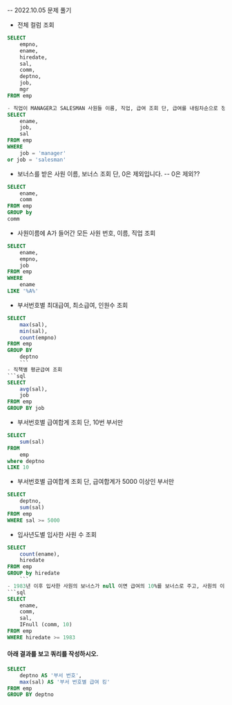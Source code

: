 -- 2022.10.05 문제 풀기  

- 전체 컬럼 조회
```sql
SELECT 
    empno, 
    ename, 
    hiredate, 
    sal, 
    comm, 
    deptno, 
    job, 
    mgr 
FROM emp
```
```sql
- 직업이 MANAGER고 SALESMAN 사원들 이름, 직업, 급여 조회 단, 급여를 내림차순으로 정렬
SELECT 
    ename, 
    job, 
    sal 
FROM emp 
WHERE 
    job = 'manager' 
or job = 'salesman'
```

- 보너스를 받은 사원 이름, 보너스 조회 단, 0은 제외입니다. -- 0은 제외?? 
```sql
SELECT 
    ename, 
    comm 
FROM emp 
GROUP by 
comm
```
- 사원이름에 A가 들어간 모든 사원 번호, 이름, 직업 조회
```sql
SELECT 
    ename, 
    empno, 
    job 
FROM emp 
WHERE 
    ename 
LIKE '%A%'
```
- 부서번호별 최대급여, 최소급여, 인원수 조회 
```sql
SELECT 
    max(sal), 
    min(sal), 
    count(empno) 
FROM emp 
GROUP BY 
    deptno
    ```
- 직책별 평균급여 조회
```sql
SELECT 
    avg(sal), 
    job 
FROM emp 
GROUP BY job
```
- 부서번호별 급여합계 조회 단, 10번 부서만
```sql
SELECT 
    sum(sal) 
FROM 
    emp 
where deptno 
LIKE 10
```
- 부서번호별 급여합계 조회 단, 급여합계가 5000 이상인 부서만
```sql
SELECT 
    deptno, 
    sum(sal) 
FROM emp 
WHERE sal >= 5000
```
- 입사년도별 입사한 사원 수 조회
```sql
SELECT 
    count(ename), 
    hiredate 
FROM emp 
GROUP by hiredate 
    ```
- 1983년 이후 입사한 사원의 보너스가 null 이면 급여의 10%를 보너스로 주고, 사원의 이름, 보너스, 급여 조회
```sql
SELECT 
    ename, 
    comm, 
    sal, 
    IFnull (comm, 10) 
FROM emp 
WHERE hiredate >= 1983 
``` 
#### 아래 결과를 보고 쿼리를 작성하시오.
```sql
SELECT 
    deptno AS '부서 번호', 
    max(sal) AS '부서 번호별 급여 킹' 
FROM emp 
GROUP BY deptno
```
